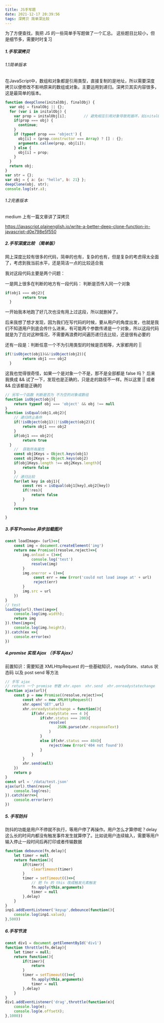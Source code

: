 ```yaml
---
title: JS手写题
date: 2021-12-17 20:39:56
tags: 深拷贝 简单深比较
---
```


为了方便查找，我把 JS 的一些简单手写题做了一个汇总。 这些题目比较小，但是细节多，需要时时复习

<!-- more -->

##### 1.手写深拷贝

###### 1.1简单版本

在JavaScript中，数组和对象都是引用类型，直接复制的是地址，所以需要深度拷贝以便修改不影响原来的数组或对象。主要运用到递归。深拷贝其实内容很多，这是最简单的版本。

```js
function deepClone(initalObj, finalObj) {    
  var obj = finalObj || {};    
  for (var i in initalObj) {        
    var prop = initalObj[i];        // 避免相互引用对象导致死循环，如initalObj.a = initalObj的情况
    if(prop === obj) {            
      continue;
    }        
    if (typeof prop === 'object') {
      obj[i] = (prop.constructor === Array) ? [] : {};            
      arguments.callee(prop, obj[i]);
    } else {
      obj[i] = prop;
    }
  }    
  return obj;
}
var str = {};
var obj = { a: {a: "hello", b: 21} };
deepClone(obj, str);
console.log(str.a);
```

###### 1.2完善版本

medium 上有一篇文章讲了深拷贝

https://javascript.plainenglish.io/write-a-better-deep-clone-function-in-javascript-d0e798e5f550



##### 2.手写深度比较 （简单版）

网上深度比较有很多的代码，简单的也有，复杂的也有，但是复杂的考虑得太全面了，考虑到我当前水平，还是简洁一点的比较适合我

我对这段代码主要是两个问题：

一是网上很多在判断的地方有一段代码： 判断是否传入同一个对象

```js
if(obj1 === obj2){
        return true
  }
```

 一开始我本地跑了好几次也没有用上过这段，所以就删掉了。

后来我想了想才发现，因为我们在写代码的时候，要从用户的角度出发，也就是我们不知道用户到底会传什么进来，有可能两个参数传递是一个对象，所以这段代码就是为了应对这种情况，不需要再浪费时间遍历递归去比较，还是很有必要的

还有一段是：判断任意一个不为引用类型的时候是否相等，大家都用的 || 

```js
if(!isObject(obj1)&&!isObject(obj2)){       
        return obj1 === obj2
  }
```

这我也觉得很奇怪，如果一个是对象一个不是，那不是全部都是 false 吗？ 后来我换成 && 试了一下，发现也是正确的，只是走的路径不一样。所以这里 || 或者 && 应该都是正确的

```js
// 另写一个函数 判断是否为 不为空的对象或数组
function isObject(obj){
    return typeof obj === 'object' && obj !== null
}
function isEqual(obj1,obj2){
    // 递归终止条件
    if(!isObject(obj1)||!isObject(obj2)){      
        return obj1 === obj2
    }
    if(obj1 === obj2){
        return true
  }
    //  获取所有属性
    const obj1Keys = Object.keys(obj1)
    const obj2Keys = Object.keys(obj2)
    if(obj1Keys.length !== obj2Keys.length){
        return false
    }
    // 递归比较
    for(let key in obj1){
        const res = isEqual(obj1[key],obj2[key])
        if(!res){
            return false
        }
    }
    return true

}

```

##### 3.手写 Promise 异步加载图片

```js
const loadImage= (url)=>{
    const img = document.createElement('img')
    return new Promise((resolve,reject)=>{
        img.onload = ()=>{
            console.log('test')
            resolve(img)
        }
        img.onerror = ()=>{
             const err = new Error('could not load image at' + url)
             reject(err)
        }
        img.src = url
    })
}
// test 
loadImg(url).then(img=>{
    console.log(img.width);
    return img
}).then(img=>{
    console.log(img.height);
}).catch(ex =>{
    console.error(ex)
})
```

##### 4.promise 实现 Ajax （手写 Ajax）

前置知识：需要知道 XMLHttpRequest 的一些基础知识，readyState、status 状态码 以及 post send 等方法

```js
// 手写 ajax
// return 一个 promise 参数 xhr.open  xhr.send  xhr.onreadystatechange
function ajax(url){
    const p = new Promise((resolve,reject)=>{
        const xhr = new XMLHttpRequest()
        xhr.open('GET',url) 
        xhr.onreadystatechange = function(){
            if(xhr.readyState === 4 ){
                if(xhr.status === 200){
                    resolve(
                        JSON.parse(xhr.responseText)
                    )
                }
                else if(xhr.status === 404){
                    reject(new Error('404 not found'))
                }
            }
        }
        xhr.send(null)
    })
    return p
}
const url = '/data/test.json' 
ajax(url).then(res=>{
    console.log(res);
}).catch(err=>{
    console.error(err)
})


```

##### 5. 手写防抖

防抖的功能是用户不停就不执行，等用户停了再操作。用户怎么才算停呢？delay 这么长的时间内都没有触发事件发生就算停了。比如说用户连续输入，需要等用户输入停止一段时间后再打印或者传输数据

```js
function debounce(fn,delay){
    let timer = null
    return function(){
        if(timer){
            clearTimeout(timer)
        }
        timer = setTimeout(()=>{
            // 把 fn 的 this 改成触发元素触发
            fn.apply(this,arguments)
            timer = null
        },delay)
    }
}
inp1.addEventListener('keyup',debounce(function(){
    console.log(inp1.value);
},500))
```



##### 6.手写节流

```js
const div1 = document.getElementById('div1')
function throttle(fn,delay){
    let timer = null;
    return function(){
        if(timer){
            return
        }
        timer = setTimeout(()=>{
            fn.apply(this,arguments)
            timer = null
        },delay)
    }
}
div1.addEventListener('drag',throttle(function(e){
    console.log(e);
    console.log(e.offsetX);
},1000))
```

